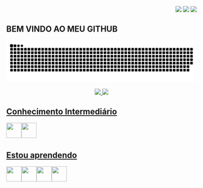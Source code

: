 <div>
<p align="right">
   <a style="text-align: right; padding: 0px;" href="https://www.youtube.com/channel/vynijales" target="_blank"><img src="https://img.shields.io/badge/YouTube-FF0000?style=for-the-badge&logo=youtube&logoColor=white" target="_blank"></a>
  <a href="https://instagram.com/vynijales" target="_blank"><img src="https://img.shields.io/badge/-Instagram-%23E4405F?style=for-the-badge&logo=instagram&logoColor=white" target="_blank"></a>
  <a href="https://www.linkedin.com/in/vynijales" target="_blank"><img src="https://img.shields.io/badge/-LinkedIn-%230077B5?style=for-the-badge&logo=linkedin&logoColor=white" target="_blank"></a> 
</p>
</div>

## BEM VINDO AO MEU GITHUB
<div align="center">
 
![Snake animation](https://github.com/vynijales/vynijales/blob/output/github-contribution-grid-snake.svg)

</div>
<!-- <p>Meu nome é Matheus Vynicius, sou Técnico em Informática pelo Instituto Federal do Rio Grande do Norte (IFRN), atualmente discente do Curso de Bacharelado em Ciência da Computação da Universidade Federal Rural do Semi-Árido (UFERSA).</p> -->

<div align="center">
<a href="https://github.com/vynijales">
<img height="180em" src="https://github-readme-stats.vercel.app/api/top-langs/?username=vynijales&layout=compact&langs_count=7&theme=dracula"/>
<img height="180em" src="https://github-readme-stats.vercel.app/api?username=vynijales&show_icons=true&theme=dracula&include_all_commits=true&count_private=true"/>
</div>

## Conhecimento Intermediário   
<img src="https://cdn.jsdelivr.net/gh/devicons/devicon/icons/python/python-original.svg" width= 40 height=40 /><img src="https://cdn.jsdelivr.net/gh/devicons/devicon/icons/javascript/javascript-original.svg" width= 40 height=40 />
   
## Estou aprendendo
<img src="https://cdn.jsdelivr.net/gh/devicons/devicon/icons/html5/html5-original.svg" width= 40 height=40 /><img src="https://cdn.jsdelivr.net/gh/devicons/devicon/icons/css3/css3-original.svg" width= 40 height=40 /><img src="https://cdn.jsdelivr.net/gh/devicons/devicon/icons/cplusplus/cplusplus-original.svg" width= 40 height=40 /><img src="https://cdn.jsdelivr.net/gh/devicons/devicon/icons/nodejs/nodejs-original.svg" width= 40 height=40 />
              
